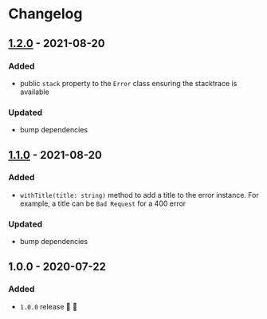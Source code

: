 # Changelog


## [1.2.0](https://github.com/supercharge/strings/compare/v1.1.0...v1.2.0) - 2021-08-20

### Added
- public `stack` property to the `Error` class ensuring the stacktrace is available

### Updated
- bump dependencies


## [1.1.0](https://github.com/supercharge/strings/compare/v1.0.0...v1.1.0) - 2021-08-20

### Added
- `withTitle(title: string)` method to add a title to the error instance. For example, a title can be `Bad Request` for a 400 error

### Updated
- bump dependencies


## 1.0.0 - 2020-07-22

### Added
- `1.0.0` release 🚀 🎉
